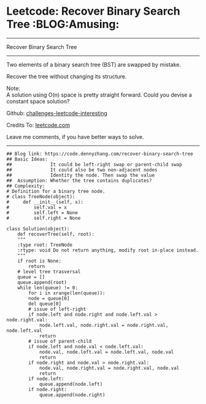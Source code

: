 
# Leetcode: Recover Binary Search Tree     :BLOG:Amusing:

---

Recover Binary Search Tree  

---

Two elements of a binary search tree (BST) are swapped by mistake.  

Recover the tree without changing its structure.  

Note:  
A solution using O(n) space is pretty straight forward. Could you devise a constant space solution?  

Github: [challenges-leetcode-interesting](https://github.com/DennyZhang/challenges-leetcode-interesting/tree/master/problems/recover-binary-search-tree)  

Credits To: [leetcode.com](https://leetcode.com/problems/recover-binary-search-tree/description/)  

Leave me comments, if you have better ways to solve.  

---

    ## Blog link: https://code.dennyzhang.com/recover-binary-search-tree
    ## Basic Ideas:
    ##              It could be left-right swap or parent-child swap
    ##              It could also be two non-adjacent nodes
    ##              Identity the node. Then swap the value
    ##  Assumption: Whether the tree contains duplicates?
    ## Complexity:
    # Definition for a binary tree node.
    # class TreeNode(object):
    #     def __init__(self, x):
    #         self.val = x
    #         self.left = None
    #         self.right = None
    
    class Solution(object):
        def recoverTree(self, root):
    	"""
    	:type root: TreeNode
    	:rtype: void Do not return anything, modify root in-place instead.
    	"""
    	if root is None:
    	    return
    	# level tree trasversal
    	queue = []
    	queue.append(root)
    	while len(queue) != 0:
    	    for i in xrange(len(queue)):
    		node = queue[0]
    		del queue[0]
    		# issue of left-right
    		if node.left and node.right and node.left.val > node.right.val:
    		    node.left.val, node.right.val = node.right.val, node.left.val
    		    return
    		# issue of parent-child
    		if node.left and node.val < node.left.val:
    		    node.val, node.left.val = node.left.val, node.val
    		    return
    		if node.right and node.val > node.right.val:
    		    node.val, node.right.val = node.right.val, node.val
    		    return
    		if node.left:
    		    queue.append(node.left)
    		if node.right:
    		    queue.append(node.right)

